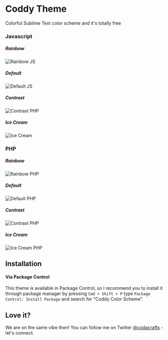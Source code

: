 # Coddy Theme
Colorful Sublime Text color scheme and it's totally free
### Javascript
##### Rainbow
![Rainbow JS](images/rainbow-js.png)

##### Default
![Default JS](images/default-js.png)

##### Contrast
![Contrast PHP](images/contrast-js.png)

##### Ice Cream
![Ice Cream](images/ice-cream-js.png)


### PHP
##### Rainbow
![Rainbow PHP](images/rainbow-php.png)

##### Default
![Default PHP](images/default-php.png)

##### Contrast
![Contrast PHP](images/contrast-php.png)

##### Ice Cream
![Ice Cream PHP](images/ice-cream-php.png)

## Installation
#### Via Package Control
This theme is available in Package Control, so I recommend you to install it through package manager by pressing `Cmd + Shift + P` type `Package Control: Install Package` and search for "Coddy Color Scheme".

## Love it?
We are on the same vibe then! You can follow me on Twitter [@codacrafts](http://twitter.com/codacrafts) - let's connect.
